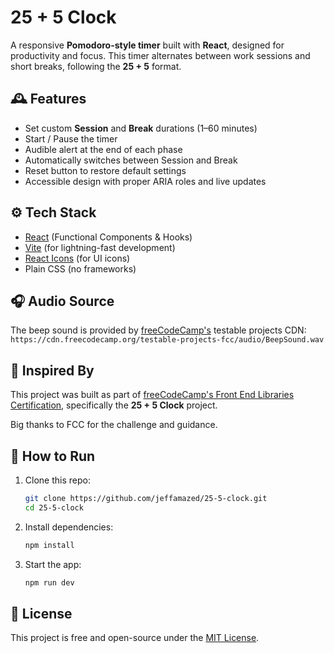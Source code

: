 # 25 + 5 Clock

A responsive **Pomodoro-style timer** built with **React**, designed for productivity and focus. This timer alternates between work sessions and short breaks, following the **25 + 5** format.

## 🕰 Features

- Set custom **Session** and **Break** durations (1–60 minutes)
- Start / Pause the timer
- Audible alert at the end of each phase
- Automatically switches between Session and Break
- Reset button to restore default settings
- Accessible design with proper ARIA roles and live updates

## ⚙️ Tech Stack

- [React](https://react.dev/) (Functional Components & Hooks)
- [Vite](https://vitejs.dev/) (for lightning-fast development)
- [React Icons](https://react-icons.github.io/react-icons/) (for UI icons)
- Plain CSS (no frameworks)

## 🎧 Audio Source

The beep sound is provided by [freeCodeCamp's](https://www.freecodecamp.org/) testable projects CDN:  
`https://cdn.freecodecamp.org/testable-projects-fcc/audio/BeepSound.wav`

## 📜 Inspired By

This project was built as part of [freeCodeCamp's Front End Libraries Certification](https://www.freecodecamp.org/learn/front-end-development-libraries/), specifically the **25 + 5 Clock** project.

Big thanks to FCC for the challenge and guidance.

## 🚀 How to Run

1. Clone this repo:

   ```bash
   git clone https://github.com/jeffamazed/25-5-clock.git
   cd 25-5-clock
   ```

2. Install dependencies:

   ```bash
   npm install
   ```

3. Start the app:
   ```bash
   npm run dev
   ```

## 📄 License

This project is free and open-source under the [MIT License](LICENSE).
